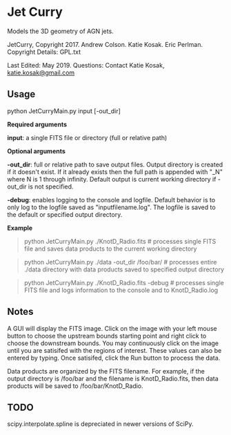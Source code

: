 # Jet Curry

Models the 3D geometry of AGN jets.

JetCurry, Copyright 2017. Andrew Colson. Katie Kosak. Eric Perlman. Copyright Details: GPL.txt

Last Edited: May 2019. Questions: Contact Katie Kosak,  [katie.kosak@gmail.com](mailto:katie.kosak@gmail.com)


## Usage

python JetCurryMain.py input [-out_dir] 

**Required arguments**

**input**: a single FITS file or directory (full or relative path) 

**Optional arguments** 

**-out\_dir**: full or relative path to save output files.  Output directory is created if it doesn't exist. If it already exists then the full path is appended with "\_N" where N is 1 through infinity. Default output is current working directory if -out\_dir is not specified.

**-debug**: enables logging to the console and logfile. Default behavior is to only log to the logfile saved as "inputfilename.log". The logfile is saved to the default or specified output directory. 

**Example**
> python JetCurryMain.py ./KnotD\_Radio.fits # processes single FITS file and saves data products to the current working directory

> python JetCurryMain.py ./data -out_dir /foo/bar/ # processes entire ./data directory with data products saved to specified output directory

> python JetCurryMain.py ./KnotD\_Radio.fits -debug # processes single FITS file and logs information to the console and to KnotD\_Radio.log

## Notes

A GUI will display the FITS image. Click on the image with your left mouse button to choose the upstream bounds starting point and right click to choose the downstream bounds. You may continuously click on the image until you are satisifed with the regions of interest. These values can also be entered by typing. Once satisifed, click the Run button to process the data.

Data products are organized by the FITS filename. For example, if the output directory is /foo/bar and the filename is KnotD_Radio.fits, then data products will be saved to /foo/bar/KnotD_Radio. 

## TODO

scipy.interpolate.spline is depreciated in newer versions of SciPy.
